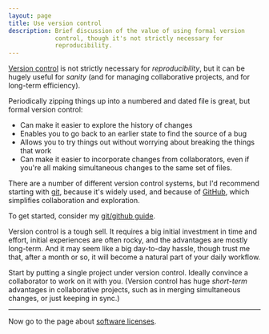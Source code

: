 ```yaml
---
layout: page
title: Use version control
description: Brief discussion of the value of using formal version
             control, though it's not strictly necessary for
             reproducibility.
---
```


[Version control](https://git-scm.com/book/en/v2/Getting-Started-About-Version-Control)
is not strictly necessary for _reproducibility_, but it can be hugely
useful for _sanity_ (and for managing collaborative projects, and for
long-term efficiency).

Periodically zipping things up into a numbered and dated file is
great, but formal version control:

- Can make it easier to explore the history of changes
- Enables you to go back to an earlier state to find the source of a bug
- Allows you to try things out without worrying about breaking the things that work
- Can make it easier to incorporate changes from collaborators, even
  if you're all making simultaneous changes to the same set of files.

There are a number of different version control systems, but I'd
recommend starting with [git](https://git-scm.com), because it's widely
used, and because of [GitHub](https://github.com), which simplifies
collaboration and exploration.

To get started, consider my
[git/github guide](https://kbroman.org/github_tutorial).

Version control is a tough sell. It requires a big initial investment
in time and effort, initial experiences are often rocky, and the
advantages are mostly long-term. And it may seem like a big day-to-day
hassle, though trust me that, after a month or so, it will become a
natural part of your daily workflow.

Start by putting a single project under version control. Ideally
convince a collaborator to work on it with you. (Version control has
huge _short-term_ advantages in collaborative projects, such as in
merging simultaneous changes, or just keeping in sync.)


---

Now go to the page about [software licenses](licenses.html).
